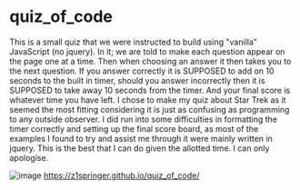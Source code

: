 # quiz_of_code

This is a small quiz that we were instructed to build using "vanilla" JavaScript (no jquery). In it; we are told to make each question appear on the page one at a time. Then when choosing an answer it then takes you to the next question. If you answer correctly it is SUPPOSED to add on 10 seconds to the built in timer, should you answer incorrectly then it is SUPPOSED to take away 10 seconds from the timer. And your final score is whatever time you have left. I chose to make my quiz about Star Trek as it seemed the most fitting considering it is just as confusing as programming to any outside observer. I did run into some difficulties in formatting the timer correctly and setting up the final score board, as most of the examples I found to try and assist me through it were mainly written in jquery. This is the best that I can do given the allotted time. I can only apologise.

![image](https://user-images.githubusercontent.com/74688904/102294992-4d560e00-3eff-11eb-93a6-02ae31197d90.png)
https://z1springer.github.io/quiz_of_code/
